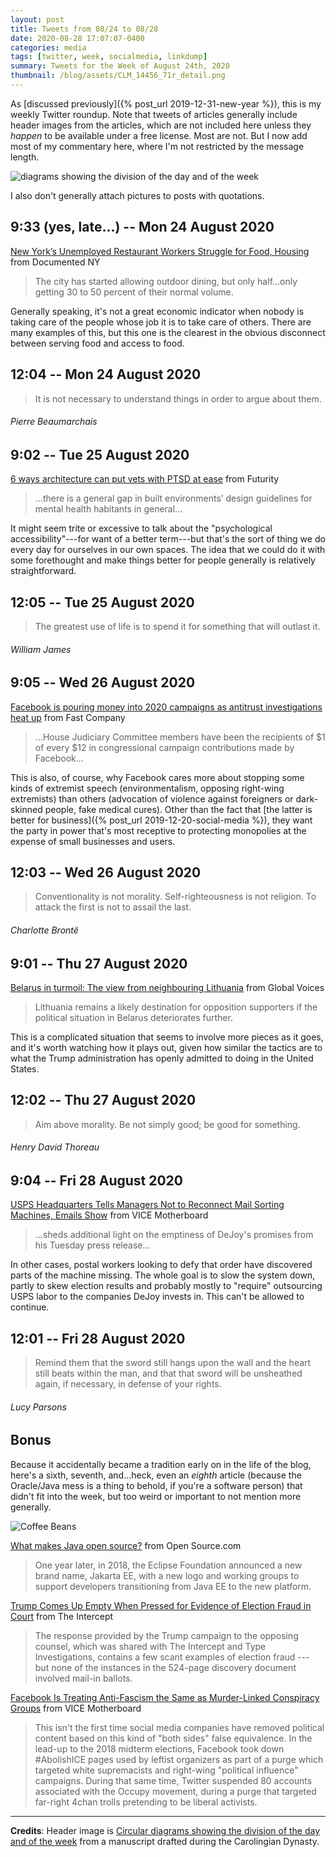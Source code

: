 ```yaml
---
layout: post
title: Tweets from 08/24 to 08/28
date: 2020-08-28 17:07:07-0400
categories: media
tags: [twitter, week, socialmedia, linkdump]
summary: Tweets for the Week of August 24th, 2020
thumbnail: /blog/assets/CLM_14456_71r_detail.png
---
```


As [discussed previously]({% post_url 2019-12-31-new-year %}), this is my weekly Twitter roundup.  Note that tweets of articles generally include header images from the articles, which are not included here unless they *happen* to be available under a free license.  Most are not.  But I now add most of my commentary here, where I'm not restricted by the message length.

![diagrams showing the division of the day and of the week](/blog/assets/CLM_14456_71r_detail.png "diagrams showing the division of the day and of the week")

I also don't generally attach pictures to posts with quotations.

## 9:33 (yes, late...) -- Mon 24 August 2020

[<i class="fab fa-twitter-square"></i>](https://twitter.com/jcolag/status/1297894983400394754) [New York’s Unemployed Restaurant Workers Struggle for Food, Housing](https://documentedny.com/2020/08/17/new-yorks-unemployed-restaurant-workers-struggle-for-food-housing/) from Documented NY

 > The city has started allowing outdoor dining, but only half...only getting 30 to 50 percent of their normal volume.

Generally speaking, it's not a great economic indicator when nobody is taking care of the people whose job it is to take care of others.  There are many examples of this, but this one is the clearest in the obvious disconnect between serving food and access to food.

## 12:04 -- Mon 24 August 2020

[<i class="fab fa-twitter"></i>](https://twitter.com/jcolag/status/1297927648228724738)

 > It is not necessary to understand things in order to argue about them.

###### Pierre Beaumarchais

## 9:02 -- Tue 25 August 2020

[<i class="fab fa-twitter-square"></i>](https://twitter.com/jcolag/status/1298244234235924480) [6 ways architecture can put vets with PTSD at ease](https://www.futurity.org/ptsd-home-design-2424012-2/) from Futurity

 > ...there is a general gap in built environments’ design guidelines for mental health habitants in general...

It might seem trite or excessive to talk about the "psychological accessibility"---for want of a better term---but that's the sort of thing we do every day for ourselves in our own spaces.  The idea that we could do it with some forethought and make things better for people generally is relatively straightforward.

## 12:05 -- Tue 25 August 2020

[<i class="fab fa-twitter"></i>](https://twitter.com/jcolag/status/1298290287760961537)

 > The greatest use of life is to spend it for something that will outlast it.

###### William James

## 9:05 -- Wed 26 August 2020

[<i class="fab fa-twitter-square"></i>](https://twitter.com/jcolag/status/1298607377084592131) [Facebook is pouring money into 2020 campaigns as antitrust investigations heat up](https://www.fastcompany.com/90540891/facebook-is-pouring-money-into-2020-campaigns-as-antitrust-investigations-heat-up) from Fast Company

 > ...House Judiciary Committee members have been the recipients of $1 of every $12 in congressional campaign contributions made by Facebook...

This is also, of course, why Facebook cares more about stopping some kinds of extremist speech (environmentalism, opposing right-wing extremists) than others (advocation of violence against foreigners or dark-skinned people, fake medical cures).  Other than the fact that [the latter is better for business]({% post_url 2019-12-20-social-media %}), they want the party in power that's most receptive to protecting monopolies at the expense of small businesses and users.

## 12:03 -- Wed 26 August 2020

[<i class="fab fa-twitter"></i>](https://twitter.com/jcolag/status/1298652172398129152)

 > Conventionality is not morality. Self-righteousness is not religion. To attack the first is not to assail the last.

###### Charlotte Brontë

## 9:01 -- Thu 27 August 2020

[<i class="fab fa-twitter-square"></i>](https://twitter.com/jcolag/status/1298968758338244612) [Belarus in turmoil: The view from neighbouring Lithuania](https://globalvoices.org/2020/08/19/belarus-in-turmoil-the-view-from-neighbouring-lithuania/) from Global Voices

 > Lithuania remains a likely destination for opposition supporters if the political situation in Belarus deteriorates further.

This is a complicated situation that seems to involve more pieces as it goes, and it's worth watching how it plays out, given how similar the tactics are to what the Trump administration has openly admitted to doing in the United States.

## 12:02 -- Thu 27 August 2020

[<i class="fab fa-twitter"></i>](https://twitter.com/jcolag/status/1299014308433719296)

 > Aim above morality. Be not simply good; be good for something.

###### Henry David Thoreau

## 9:04 -- Fri 28 August 2020

[<i class="fab fa-twitter-square"></i>](https://twitter.com/jcolag/status/1299331901304582149) [USPS Headquarters Tells Managers Not to Reconnect Mail Sorting Machines, Emails Show](https://www.vice.com/en_us/article/xg8k4d/usps-emails-tell-managers-not-to-reinstall-mail-sorting-machines-postmaster-general-dejoy) from VICE Motherboard

 > ...sheds additional light on the emptiness of DeJoy's promises from his Tuesday press release...

In other cases, postal workers looking to defy that order have discovered parts of the machine missing.  The whole goal is to slow the system down, partly to skew election results and probably mostly to "require" outsourcing USPS labor to the companies DeJoy invests in.  This can't be allowed to continue.

## 12:01 -- Fri 28 August 2020

[<i class="fab fa-twitter"></i>](https://twitter.com/jcolag/status/1299376444674433025)

 > Remind them that the sword still hangs upon the wall and the heart still beats within the man, and that that sword will be unsheathed again, if necessary, in defense of your rights.

###### Lucy Parsons

## Bonus

Because it accidentally became a tradition early on in the life of the blog, here's a sixth, seventh, and...heck, even an *eighth* article (because the Oracle/Java mess is a thing to behold, if you're a software person) that didn't fit into the week, but too weird or important to not mention more generally.

![Coffee Beans](/blog/assets/ava-coffee-beans.jpg "Coffee Beans")

<i class="fas fa-square"></i> [What makes Java open source?](https://opensource.com/article/20/8/open-source-java) from Open Source.com

 > One year later, in 2018, the Eclipse Foundation announced a new brand name, Jakarta EE, with a new logo and working groups to support developers transitioning from Java EE to the new platform.

<i class="fas fa-square"></i> [Trump Comes Up Empty When Pressed for Evidence of Election Fraud in Court](https://theintercept.com/2020/08/20/trump-election-fraud-pennsylvania-court/) from The Intercept

 > The response provided by the Trump campaign to the opposing counsel, which was shared with The Intercept and Type Investigations, contains a few scant examples of election fraud --- but none of the instances in the 524-page discovery document involved mail-in ballots.

<i class="fas fa-square"></i> [Facebook Is Treating Anti-Fascism the Same as Murder-Linked Conspiracy Groups](https://www.vice.com/en_us/article/7kpq7z/facebook-is-treating-anti-fascism-the-same-as-murder-linked-conspiracy-groups) from VICE Motherboard

 > This isn't the first time social media companies have removed political content based on this kind of "both sides" false equivalence. In the lead-up to the 2018 midterm elections, Facebook took down #AbolishICE pages used by leftist organizers as part of a purge which targeted white supremacists and right-wing "political influence" campaigns. During that same time, Twitter suspended 80 accounts associated with the Occupy movement, during a purge that targeted far-right 4chan trolls pretending to be liberal activists.

* * *

**Credits**:  Header image is [Circular diagrams showing the division of the day and of the week](https://en.wikipedia.org/wiki/Week#/media/File:CLM_14456_71r_detail.jpg) from a manuscript drafted during the Carolingian Dynasty.
